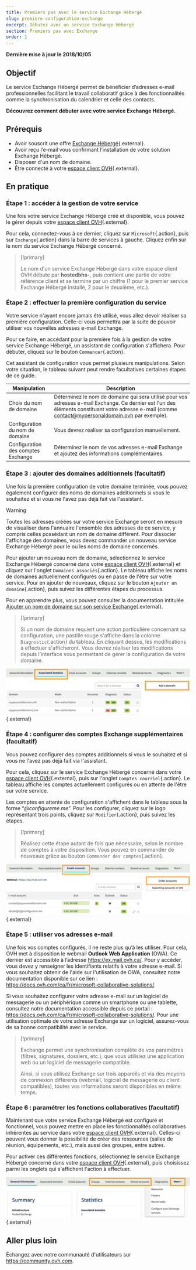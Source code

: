 ```yaml
---
title: Premiers pas avec le service Exchange Hébergé
slug: premiere-configuration-exchange
excerpt: Débutez avec un service Exchange Hébergé
section: Premiers pas avec Exchange
order: 1
---
```


**Dernière mise à jour le 2018/10/05**

## Objectif

Le service Exchange Hébergé permet de bénéficier d’adresses e-mail professionnelles facilitant le travail collaboratif grâce à des fonctionnalités comme la synchronisation du calendrier et celle des contacts.

**Découvrez comment débuter avec votre service Exchange Hébergé.**

## Prérequis

- Avoir souscrit une offre [Exchange Hébergé](https://www.ovh.com/ca/fr/emails/hosted-exchange/){.external}.
- Avoir reçu l’e-mail vous confirmant l’installation de votre solution Exchange Hébergé.
- Disposer d'un nom de domaine.
- Être connecté à votre [espace client OVH](https://ca.ovh.com/auth/?action=gotomanager){.external}.

## En pratique

### Étape 1 : accéder à la gestion de votre service

Une fois votre service Exchange Hébergé créé et disponible, vous pouvez le gérer depuis votre [espace client OVH](https://ca.ovh.com/auth/?action=gotomanager){.external}.

Pour cela, connectez-vous à ce dernier, cliquez sur `Microsoft`{.action}, puis sur `Exchange`{.action} dans la barre de services à gauche. Cliquez enfin sur le nom du service Exchange Hébergé concerné.

> [!primary]
>
> Le nom d'un service Exchange Hébergé dans votre espace client OVH débute par **hostedbhs-**, puis contient une partie de votre référence client et se termine par un chiffre (1 pour le premier service Exchange Hébergé installé, 2 pour le deuxième, etc.).
>

### Étape 2 : effectuer la première configuration du service

Votre service n'ayant encore jamais été utilisé, vous allez devoir réaliser sa première configuration. Celle-ci vous permettra par la suite de pouvoir utiliser vos nouvelles adresses e-mail Exchange.

Pour ce faire, en accédant pour la première fois à la gestion de votre service Exchange Hébergé, un assistant de configuration s'affichera. Pour débuter, cliquez sur le bouton `Commencer`{.action}.

Cet assistant de configuration vous permet plusieurs manipulations. Selon votre situation, le tableau suivant peut rendre facultatives certaines étapes de ce guide.

|Manipulation|Description|
|---|---|
|Choix du nom de domaine|Déterminez le nom de domaine qui sera utilisé pour vos adresses e-mail Exchange. Ce dernier est l'un des éléments constituant votre adresse e-mail (comme contact@mypersonaldomain.ovh par exemple).|
|Configuration du nom de domaine|Vous devrez réaliser sa configuration manuellement.|
|Configuration des comptes Exchange|Déterminez le nom de vos adresses e-mail Exchange et ajoutez des informations complémentaires.|

### Étape 3 : ajouter des domaines additionnels (facultatif)

Une fois la première configuration de votre domaine terminée, vous pouvez également configurer des noms de domaines additionnels si vous le souhaitez et si vous ne l'avez pas déjà fait via l'assistant.

> [!warning]
>
> Toutes les adresses créées sur votre service Exchange seront en mesure de visualiser dans l'annuaire l'ensemble des adresses de ce service, y compris celles possédant un nom de domaine différent. Pour dissocier l'affichage des domaines, vous devez commander un nouveau service Exchange Hébergé pour le ou les noms de domaine concernés.
>

Pour ajouter un nouveau nom de domaine, sélectionnez le service Exchange Hébergé concerné dans votre [espace client OVH](https://ca.ovh.com/auth/?action=gotomanager){.external} et cliquez sur l'onglet `Domaines associés`{.action}. Le tableau affiche les noms de domaines actuellement configurés ou en passe de l'être sur votre service. Pour en ajouter de nouveaux, cliquez sur le bouton `Ajouter un domaine`{.action}, puis suivez les différentes étapes du processus.

Pour en apprendre plus, vous pouvez consulter la documentation intitulée [Ajouter un nom de domaine sur son service Exchange](https://docs.ovh.com/ca/fr/microsoft-collaborative-solutions/ajouter-domaine-exchange/){.external}.

> [!primary]
>
> Si un nom de domaine requiert une action particulière concernant sa configuration, une pastille rouge s'affiche dans la colonne `Diagnostic`{.action} du tableau. En cliquant dessus, les modifications à effectuer s'afficheront. Vous devrez réaliser les modifications depuis l’interface vous permettant de gérer la configuration de votre domaine. 
>

![Ajout d'un domaine](images/first-steps-hosted-exchange-add-domain.png){.external}

### Étape 4 : configurer des comptes Exchange supplémentaires (facultatif)

Vous pouvez configurer des comptes additionnels si vous le souhaitez et si vous ne l'avez pas déjà fait via l'assistant.

Pour cela, cliquez sur le service Exchange Hébergé concerné dans votre [espace client OVH](https://ca.ovh.com/auth/?action=gotomanager){.external}, puis sur l'onglet `Comptes courriel`{.action}. Le tableau affiche les comptes actuellement configurés ou en attente de l'être sur votre service.

Les comptes en attente de configuration s'affichent dans le tableau sous la forme “*@configureme.me*”. Pour les configurer, cliquez sur le logo représentant trois points, cliquez sur `Modifier`{.action}, puis suivez les étapes.

> [!primary]
>
> Réalisez cette étape autant de fois que nécessaire, selon le nombre de comptes à votre disposition. Vous pouvez en commander de nouveaux grâce au bouton `Commander des comptes`{.action}.
>

![Ajout d'un compte](images/first-steps-hosted-exchange-add-account.png){.external}

### Étape 5 : utiliser vos adresses e-mail

Une fois vos comptes configurés, il ne reste plus qu’à les utiliser. Pour cela, OVH met à disposition le webmail **Outlook Web Application** (OWA). Ce dernier est accessible à l’adresse <https://ex.mail.ovh.ca/>. Pour y accéder, vous devez y renseigner les identifiants relatifs à votre adresse e-mail. Si vous souhaitez obtenir de l'aide sur l'utilisation de OWA, consultez notre documentation disponible sur ce lien : <https://docs.ovh.com/ca/fr/microsoft-collaborative-solutions/>.

Si vous souhaitez configurer votre adresse e-mail sur un logiciel de messagerie ou un périphérique comme un smartphone ou une tablette, consultez notre documentation accessible depuis ce portail : <https://docs.ovh.com/ca/fr/microsoft-collaborative-solutions/>. Pour une utilisation optimale de votre adresse Exchange sur un logiciel, assurez-vous de sa bonne compatibilité avec le service.

> [!primary]
>
> Exchange permet une synchronisation complète de vos paramètres (filtres, signatures, dossiers, etc.), que vous utilisiez une application web ou un logiciel de messagerie compatible.
>
> Ainsi, si vous utilisez Exchange sur trois appareils et via des moyens de connexion différents (webmail, logiciel de messagerie ou client compatibles), toutes vos informations seront disponibles en même temps.
>

### Étape 6 : paramétrer les fonctions collaboratives (facultatif)

Maintenant que votre service Exchange Hébergé est configuré et fonctionnel, vous pouvez mettre en place les fonctionnalités collaboratives inhérentes au service dans votre [espace client OVH](https://ca.ovh.com/auth/?action=gotomanager){.external}. Celles-ci peuvent vous donner la possibilité de créer des ressources (salles de réunion, équipements, etc.), mais aussi des groupes, entre autres.

Pour activer ces différentes fonctions, sélectionnez le service Exchange Hébergé concerné dans votre [espace client OVH](https://ca.ovh.com/auth/?action=gotomanager){.external}, puis choisissez parmi les onglets qui s'affichent l'action à effectuer.

![Fonctions collaboratives](images/first-steps-hosted-exchange-intro-to-functions.png){.external}

## Aller plus loin

Échangez avec notre communauté d'utilisateurs sur <https://community.ovh.com>.